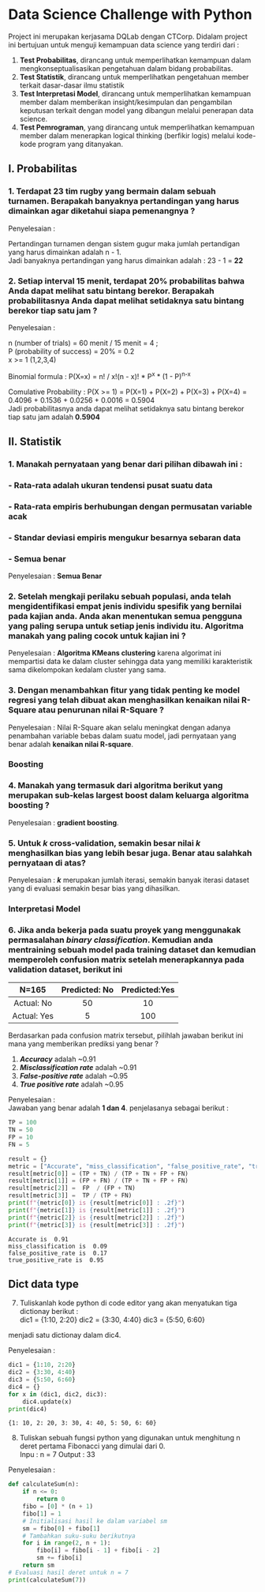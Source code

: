 # Data Science Challenge with Python

Project ini merupakan kerjasama DQLab dengan CTCorp. Didalam project ini bertujuan untuk menguji kemampuan data science yang terdiri dari :  
1. **Test Probabilitas**, dirancang untuk memperlihatkan kemampuan dalam mengkonseptualisasikan pengetahuan dalam bidang probabilitas.  
2. **Test Statistik**, dirancang untuk memperlihatkan pengetahuan member terkait dasar-dasar ilmu statistik  
3. **Test Interpretasi Model**, dirancang untuk memperlihatkan kemampuan member dalam memberikan insight/kesimpulan dan pengambilan keputusan terkait dengan model yang dibangun melalui penerapan data science.  
4. **Test Pemrograman**, yang dirancang untuk memperlihatkan kemampuan member dalam menerapkan logical thinking (berfikir logis) melalui kode-kode program yang ditanyakan.  

## I. Probabilitas
### 1. Terdapat 23 tim rugby yang bermain dalam sebuah turnamen. Berapakah banyaknya pertandingan yang harus dimainkan agar diketahui siapa pemenangnya ?

Penyelesaian :  

Pertandingan turnamen dengan sistem gugur maka jumlah pertandigan yang harus dimainkan adalah n - 1.  
Jadi banyaknya pertandingan yang harus dimainkan adalah : 23 - 1 = **22**

### 2. Setiap interval 15 menit, terdapat 20% probabilitas bahwa Anda dapat melihat satu bintang berekor. Berapakah probabilitasnya Anda dapat melihat setidaknya satu bintang berekor tiap satu jam ?  

Penyelesaian :  

n (number of trials) = 60 menit / 15 menit = 4 ;  
P (probability of success) = 20% = 0.2  
x >= 1 (1,2,3,4)  

Binomial formula : P(X=x) = n! / x!(n - x)! * P<sup>x</sup> * (1 - P)<sup>n-x</sup> 

Comulative Probability : P(X >= 1) = P(X=1) + P(X=2) + P(X=3) + P(X=4) 
                                   = 0.4096 + 0.1536 + 0.0256 + 0.0016
                                   = 0.5904  
Jadi probabilitasnya anda dapat melihat setidaknya satu bintang berekor tiap satu jam adalah **0.5904**  


## II. Statistik  
### 1. Manakah pernyataan yang benar dari pilihan dibawah ini :  
### - Rata-rata adalah ukuran tendensi pusat suatu data  
### - Rata-rata empiris berhubungan dengan permusatan variable acak  
### - Standar deviasi empiris mengukur besarnya sebaran data
### - Semua benar  

Penyelesaian : **Semua Benar**  

### 2. Setelah mengkaji perilaku sebuah populasi, anda telah mengidentifikasi empat jenis individu spesifik yang bernilai pada kajian anda. Anda akan menentukan semua pengguna yang paling serupa untuk setiap jenis individu itu. Algoritma manakah yang paling cocok untuk kajian ini ?  

Penyelesaian : **Algoritma KMeans clustering** karena algorimat ini mempartisi data ke dalam cluster sehingga data yang memiliki karakteristik sama dikelompokan kedalam cluster yang sama.  

### 3. Dengan menambahkan fitur yang tidak penting ke model regresi yang telah dibuat akan menghasilkan kenaikan nilai R-Square atau penurunan nilai R-Square ?

Penyelesaian : Nilai R-Square akan selalu meningkat dengan adanya penambahan variable bebas dalam suatu model, jadi pernyataan yang benar adalah **kenaikan nilai R-square**.  

### Boosting
### 4. Manakah yang termasuk dari algoritma berikut yang merupakan sub-kelas largest boost dalam keluarga algoritma boosting ?

Penyelesaian : **gradient boosting**.  

### 5. Untuk ***k*** cross-validation, semakin besar nilai ***k*** menghasilkan bias yang lebih besar juga. Benar atau salahkah pernyataan di atas?  

Penyelesaian : ***k*** merupakan jumlah iterasi, semakin banyak iterasi dataset yang di evaluasi semakin besar bias yang dihasilkan. 

### Interpretasi Model  
### 6. Jika anda bekerja pada suatu proyek yang menggunakak permasalahan ***binary classification***. Kemudian anda mentraining sebuah model pada training dataset dan kemudian memperoleh confusion matrix setelah menerapkannya pada validation dataset, berikut ini

**N=165**|**Predicted: No**|**Predicted:Yes**
:-----:|:-----:|:-----:
Actual: No|50|10
Actual: Yes|5|100  

Berdasarkan pada confusion matrix tersebut, pilihlah jawaban berikut ini mana yang memberikan prediksi yang benar ?
1. ***Accuracy*** adalah ~0.91  
2. ***Misclassification rate*** adalah ~0.91  
3. ***False-positive rate*** adalah ~0.95  
4. ***True positive rate*** adalah ~0.95  

Penyelesaian :  
Jawaban yang benar adalah **1 dan 4**. penjelasanya sebagai berikut :


```python
TP = 100
TN = 50
FP = 10
FN = 5 

result = {}
metric = ["Accurate", "miss_classification", "false_positive_rate", "true_positive_rate"]
result[metric[0]] = (TP + TN) / (TP + TN + FP + FN)
result[metric[1]] = (FP + FN) / (TP + TN + FP + FN)
result[metric[2]] =  FP  / (FP + TN)
result[metric[3]] =  TP / (TP + FN)
print(f"{metric[0]} is {result[metric[0]] : .2f}")
print(f"{metric[1]} is {result[metric[1]] : .2f}")
print(f"{metric[2]} is {result[metric[2]] : .2f}")
print(f"{metric[3]} is {result[metric[3]] : .2f}")

```

    Accurate is  0.91
    miss_classification is  0.09
    false_positive_rate is  0.17
    true_positive_rate is  0.95


## Dict data type 
7. Tuliskanlah kode python di code editor yang akan menyatukan tiga dictionay berikut :  
dic1 = {1:10, 2:20}
dic2 = {3:30, 4:40}
dic3 = {5:50, 6:60}  

menjadi satu dictionay dalam dic4.

Penyelesaian :  


```python
dic1 = {1:10, 2:20}
dic2 = {3:30, 4:40}
dic3 = {5:50, 6:60}
dic4 = {}
for x in (dic1, dic2, dic3):
    dic4.update(x)
print(dic4)
```

    {1: 10, 2: 20, 3: 30, 4: 40, 5: 50, 6: 60}


8. Tuliskan sebuah fungsi python yang digunakan untuk menghitung n deret pertama Fibonacci yang dimulai dari 0.  
Inpu : n = 7
Output : 33  

Penyelesaian :  


```python
def calculateSum(n):
    if n <= 0:
        return 0
    fibo = [0] * (n + 1)
    fibo[1] = 1
    # Initialisasi hasil ke dalam variabel sm
    sm = fibo[0] + fibo[1]
    # Tambahkan suku-suku berikutnya
    for i in range(2, n + 1):
        fibo[i] = fibo[i - 1] + fibo[i - 2]
        sm += fibo[i]
    return sm
# Evaluasi hasil deret untuk n = 7    
print(calculateSum(7))
```
